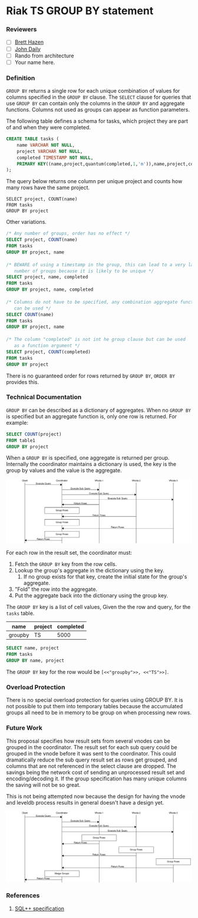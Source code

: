 
# Riak TS GROUP BY statement

### Reviewers

- [ ] [Brett Hazen](@javajolt)
- [ ] [John Daily](@mactintux)
- [ ] Rando from architecture
- [ ] Your name here.

### Definition

`GROUP BY` returns a single row for each unique combination of values for columns specified in the `GROUP BY` clause.  The `SELECT` clause for queries that use `GROUP BY` can contain only the columns in the `GROUP BY` and aggregate functions. Columns not used as groups can appear as function parameters.

The following table defines a schema for tasks, which project they are part of and when they were completed.

```sql
CREATE TABLE tasks (
    name VARCHAR NOT NULL,
    project VARCHAR NOT NULL,
    completed TIMESTAMP NOT NULL,
    PRIMARY KEY((name,project,quantum(completed,1,'m')),name,project,completed)
);
```

The query below returns one column per unique project and counts how many rows have the same project.

```
SELECT project, COUNT(name)
FROM tasks
GROUP BY project
```

Other variations.

```sql
/* Any number of groups, order has no effect */
SELECT project, COUNT(name)
FROM tasks
GROUP BY project, name

/* BEWARE of using a timestamp in the group, this can lead to a very large
   number of groups because it is likely to be unique */
SELECT project, name, completed
FROM tasks
GROUP BY project, name, completed

/* Columns do not have to be specified, any combination aggregate functions
   can be used */
SELECT COUNT(name)
FROM tasks
GROUP BY project, name

/* The column "completed" is not int he group clause but can be used
   as a function argument */
SELECT project, COUNT(completed)
FROM tasks
GROUP BY project
```

There is no guaranteed order for rows returned by `GROUP BY`, `ORDER BY` provides this.

### Technical Documentation

`GROUP BY` can be described as a dictionary of aggregates. When no `GROUP BY` is specified but an aggregate function is, only one row is returned. For example:

```sql
SELECT COUNT(project)
FROM table1
GROUP BY project
```

When a `GROUP BY` is specified, one aggregate is returned per group. Internally the coordinator maintains a dictionary is used, the key is the group by values and the value is the aggregate.

![GROUP BY Sequence Diagram](groupby_coordinator.png)

For each row in the result set, the coordinator must:

1. Fetch the `GROUP BY` key from the row cells.
2. Lookup the group's aggregate in the dictionary using the key.
    1. If no group exists for that key, create the initial state for the group's aggregate. 
3. "Fold" the row into the aggregate.
4. Put the aggregate back into the dictionary using the group key.

The `GROUP BY` key is a list of cell values, Given the the row and query, for the `tasks` table.

|   name  | project | completed |
|---------|---------|-----------|
| groupby | TS      |      5000 |

```sql
SELECT name, project
FROM tasks
GROUP BY name, project
```

The `GROUP BY` key for the row would be `[<<"groupby">>, <<"TS">>]`.

### Overload Protection

There is no special overload protection for queries using GROUP BY. It is not possible to put them into temporary tables because the accumulated groups all need to be in memory to be group on when processing new rows.

### Future Work

This proposal specifies how result sets from several vnodes can be grouped in the coordinator. The result set for each sub query could be grouped in the vnode before it was sent to the coordinator.  This could dramatically reduce the sub query result set as rows get grouped, and columns that are not referenced in the select clause are dropped. The savings being the network cost of sending an unprocessed result set and encoding/decoding it. If the group specification has many unique columns the saving will not be so great.

This is not being attempted now because the design for having the vnode and leveldb process results in general doesn't have a design yet.

![GROUP BY Sequence Diagram](groupby_vnode.png)

### References

1. [SQL++ specification](http://arxiv.org/pdf/1405.3631v8.pdf)